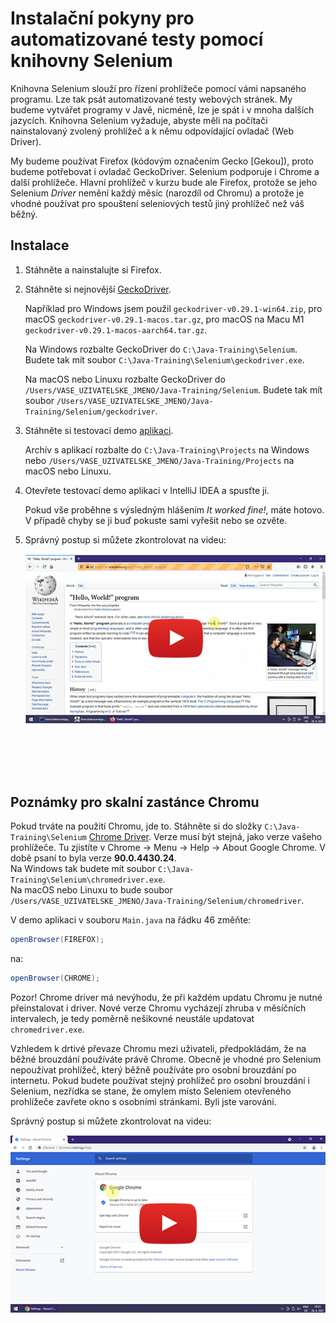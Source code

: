 Instalační pokyny pro automatizované testy pomocí knihovny Selenium
===================================================================

Knihovna Selenium slouží pro řízení prohlížeče pomocí vámi napsaného programu.
Lze tak psát automatizované testy webových stránek.
My budeme vytvářet programy v Javě, nicméně, lze je spát i v mnoha dalších jazycích.
Knihovna Selenium vyžaduje, abyste měli na počítači nainstalovaný zvolený prohlížeč
a k němu odpovídající ovladač (Web Driver).

My budeme používat Firefox (kódovým označením Gecko [Gekou]),
proto budeme potřebovat i ovladač GeckoDriver.
Selenium podporuje i Chrome a další prohlížeče. Hlavní prohlížeč v kurzu bude ale Firefox,
protože se jeho Selenium *Driver* nemění každý měsíc (narozdíl od Chromu)
a protože je vhodné používat pro spouštení seleniových testů jiný prohlížeč
než váš běžný.



Instalace
---------

1.  Stáhněte a nainstalujte si Firefox.


2.  Stáhněte si nejnovější [GeckoDriver](https://github.com/mozilla/geckodriver/releases/).

    Například pro Windows jsem použil `geckodriver-v0.29.1-win64.zip`,
    pro macOS `geckodriver-v0.29.1-macos.tar.gz`,
    pro macOS na Macu M1 `geckodriver-v0.29.1-macos-aarch64.tar.gz`.

    Na Windows rozbalte GeckoDriver do `C:\Java-Training\Selenium`.
    Budete tak mít soubor `C:\Java-Training\Selenium\geckodriver.exe`.

    Na macOS nebo Linuxu rozbalte GeckoDriver do `/Users/VASE_UZIVATELSKE_JMENO/Java-Training/Selenium`.
    Budete tak mít soubor `/Users/VASE_UZIVATELSKE_JMENO/Java-Training/Selenium/geckodriver`.


3.  Stáhněte si testovací demo [aplikaci](Java-Training--Projects.zip).

    Archív s aplikací rozbalte do `C:\Java-Training\Projects` na Windows
    nebo `/Users/VASE_UZIVATELSKE_JMENO/Java-Training/Projects` na macOS nebo Linuxu.


4.  Otevřete testovací demo aplikaci v IntelliJ IDEA a spusťte ji.

    Pokud vše proběhne s výsledným hlášením *It worked fine!*, máte hotovo.
    V případě chyby se ji buď pokuste sami vyřešit nebo se ozvěte.


5.  Správný postup si můžete zkontrolovat na videu:

    <a href="https://youtu.be/oWzopbi8szE">
        <img src="img/selenium-firefoxdriver-preview.png"/>
    </a>



<br/><br/><br/><br/>



Poznámky pro skalní zastánce Chromu
-----------------------------------

Pokud trváte na použití Chromu, jde to. Stáhněte si do složky `C:\Java-Training\Selenium`
[Chrome Driver](https://chromedriver.storage.googleapis.com/index.html).
Verze musí být stejná, jako verze vašeho prohlížeče. Tu zjistíte v Chrome -> Menu -> Help -> About Google Chrome.
V době psaní to byla verze **90.0.4430.24**.<br/>
Na Windows tak budete mít soubor `C:\Java-Training\Selenium\chromedriver.exe`.<br/>
Na macOS nebo Linuxu to bude soubor `/Users/VASE_UZIVATELSKE_JMENO/Java-Training/Selenium/chromedriver`.

V demo aplikaci v souboru `Main.java` na řádku 46 změňte:

~~~~java
openBrowser(FIREFOX);
~~~~

na:

~~~~java
openBrowser(CHROME);
~~~~

Pozor! Chrome driver má nevýhodu, že při každém updatu Chromu je nutné přeinstalovat i driver.
Nové verze Chromu vycházejí zhruba v měsíčních intervalech, je tedy poměrně nešikovné
neustále updatovat `chromedriver.exe`.

Vzhledem k drtivé převaze Chromu mezi uživateli, předpokládám, že na běžné brouzdání používáte právě Chrome.
Obecně je vhodné pro Selenium nepoužívat prohlížeč, který běžně používáte pro osobní brouzdání po internetu.
Pokud budete používat stejný prohlížeč pro osobní brouzdání i Selenium,
nezřídka se stane, že omylem místo Seleniem otevřeného prohlížeče zavřete okno s osobními stránkami.
Byli jste varováni.

Správný postup si můžete zkontrolovat na videu:

<a href="https://youtu.be/Rr7EPaYaWwA">
    <img src="img/selenium-chromedriver-preview.png"/>
</a>
